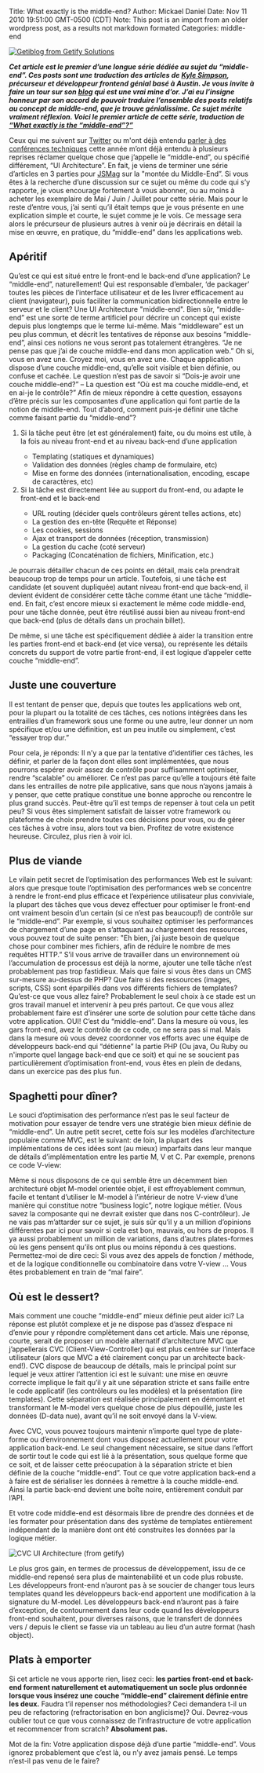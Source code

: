 Title: What exactly is the middle-end?
Author: Mickael Daniel
Date: Nov 11 2010 19:51:00 GMT-0500 (CDT)
Note: This post is an import from an older wordpress post, as a results not markdown formated
Categories: middle-end

<a href="http://blog.getify.com"><img class="mk-blog-img" src="http://blog.mklog.fr/wp-content/uploads/2010/11/logo-medium.png" alt="Getiblog from Getify Solutions"  /></a>

<strong><em>Cet article est le premier d’une longue série dédiée au sujet du “middle-end”. Ces posts sont une traduction des articles de <a href="http://getify.me">Kyle Simpson</a>, précurseur et développeur frontend génial basé à Austin. Je vous invite à faire un tour sur son <a href="http://blog.getify.com/">blog</a> qui est une vrai mine d’or. J’ai eu l’insigne honneur par son accord de pouvoir traduire l’ensemble des posts relatifs au concept de middle-end, que je trouve génialissime. Ce sujet mérite vraiment réflexion. Voici le premier article de cette série, traduction de <a href="http://blog.getify.com/2010/07/what-exactly-is-the-middle-end/">“What exactly is the “middle-end”?”</a></em></strong>

Ceux qui me suivent sur <a href="http://twitter.com/getify">Twitter</a> ou m'ont déjà entendu <a href="http://slideshare.net/shadedecho">parler à des conférences techniques</a> cette année m’ont déjà entendu à plusieurs reprises réclamer quelque chose que j’appelle le “middle-end”, ou spécifié différement, “UI Architecture”. En fait, je viens de terminer une série d’articles en 3 parties pour <a href="http://jsmag.com/">JSMag</a> sur la "montée du Middle-End”. Si vous êtes à la recherche d’une discussion sur ce sujet ou même du code qui s’y rapporte, je vous encourage fortement à vous abonner, ou au moins à acheter les exemplaire de Mai / Juin / Juillet pour cette série. Mais pour le reste d’entre vous, j’ai senti qu’il était temps que je vous présente en une explication simple et courte, le sujet comme je le vois. Ce message sera alors le précurseur de plusieurs autres à venir où je décrirais en détail la mise en œuvre, en pratique, du “middle-end” dans les applications web.

<!--more-->

<h2>Apéritif</h2>

Qu’est ce qui est situé entre le front-end le back-end d’une application? Le “middle-end”, naturellement! Qui est responsable d’embaler, ‘de packager’ toutes les pièces de l’interface utilisateur et de les livrer efficacement au client (navigateur), puis faciliter la communication bidirectionnelle entre le serveur et le client? Une UI Architecture "middle-end". Bien sûr, “middle-end” est une sorte de terme artificiel pour décrire un concept qui existe depuis plus longtemps que le terme lui-même. Mais “middleware” est un peu plus commun, et décrit les tentatives de réponse aux besoins “middle-end”, ainsi ces notions ne vous seront pas totalement étrangères.
“Je ne pense pas que j’ai de couche middle-end dans mon application web.” Oh si, vous en avez une. Croyez moi, vous en avez une. Chaque application dispose d’une couche middle-end, qu’elle soit visible et bien définie, ou confuse et cachée. Le question n’est pas de savoir si “Dois-je avoir une couche middle-end?” – La question est “Où est ma couche middle-end, et en ai-je le contrôle?”
Afin de mieux répondre à cette question, essayons d’être précis sur les composantes d’une application qui font partie de la notion de middle-end. Tout d’abord, comment puis-je définir une tâche comme faisant partie du “middle-end”?

<ol>
	<li>Si la tâche peut être (et est généralement) faite, ou du moins est utile, à la fois au niveau front-end et au niveau back-end d’une application</li>
        <ul>
	    <li>Templating (statiques et dynamiques)</li>
            <li>Validation des données (règles champ de formulaire, etc)</li>
            <li>Mise en forme des données (internationalisation, encoding, escape de caractères, etc)</li>
        </ul>
	<li>Si la tâche est directement liée au support du front-end, ou adapte le front-end et le back-end</li>
        <ul>
	    <li>URL routing (décider quels contrôleurs gérent telles actions, etc)</li>
	    <li>La gestion des en-tête (Requête et Réponse)</li>
	    <li>Les cookies, sessions</li>
	    <li>Ajax et transport de données (réception, transmission)</li>
	    <li>La gestion du cache (coté serveur)</li>
	    <li>Packaging (Concaténation de fichiers, Minification, etc.)</li>
        </ul>
</ol>

Je pourrais détailler chacun de ces points en détail, mais cela prendrait beaucoup trop de temps pour un article. Toutefois, si une tâche est candidate (et souvent dupliquée) autant niveau front-end que back-end, il devient évident de considérer cette tâche comme étant une tâche “middle-end. En fait, c’est encore mieux si exactement le même code middle-end, pour une tâche donnée, peut être réutilisé aussi bien au niveau front-end que back-end (plus de détails dans un prochain billet).

De même, si une tâche est spécifiquement dédiée à aider la transition entre les parties front-end et back-end (et vice versa), ou représente les détails concrets du support de votre partie front-end, il est logique d’appeler cette couche “middle-end”.

<h2>Juste une couverture</h2>
Il est tentant de penser que, depuis que toutes les applications web ont, pour la plupart ou la totalité de ces tâches, ces notions intégrées dans les entrailles d’un framework sous une forme ou une autre, leur donner un nom spécifique et/ou une définition, est un peu inutile ou simplement, c’est “essayer trop dur.”

Pour cela, je réponds: Il n’y a que par la tentative d’identifier ces tâches, les définir, et parler de la façon dont elles sont implémentées, que nous pourrons espérer avoir assez de contrôle pour suffisamment optimiser, rendre “scalable” ou améliorer. Ce n’est pas parce qu’elle a toujours été faite dans les entrailles de notre pile applicative, sans que nous n’ayons jamais à y penser, que cette pratique constitue une bonne approche ou rencontre le plus grand succès. Peut-être qu’il est temps de repenser à tout cela un petit peu?
Si vous êtes simplement satisfait de laisser votre framework ou plateforme de choix prendre toutes ces décisions pour vous, ou de gérer ces tâches à votre insu, alors tout va bien. Profitez de votre existence heureuse. Circulez, plus rien à voir ici.

<h2>Plus de viande</h2>
Le vilain petit secret de l’optimisation des performances Web est le suivant: alors que presque toute l’optimisation des performances web se concentre à rendre le front-end plus efficace et l’expérience utilisateur plus conviviale, la plupart des tâches que vous devez effectuer pour optimiser le front-end ont vraiment besoin d’un certain (si ce n’est pas beaucoup!) de contrôle sur le “middle-end”.
Par exemple, si vous souhaitez optimiser les performances de chargement d’une page en s’attaquant au chargement des ressources, vous pouvez tout de suite penser: "Eh bien, j’ai juste besoin de quelque chose pour combiner mes fichiers, afin de réduire le nombre de mes requêtes HTTP.” S’il vous arrive de travailler dans un environnement où l’accumulation de processus est déjà la norme, ajouter une telle tâche n’est probablement pas trop fastidieux.
Mais que faire si vous êtes dans un CMS sur-mesure au-dessus de PHP? Que faire si des ressources (images, scripts, CSS) sont éparpillés dans vos différents fichiers de templates? Qu’est-ce que vous allez faire? Probablement le seul choix à ce stade est un gros travail manuel et intervenir à peu prés partout. Ce que vous allez probablement faire est d’insérer une sorte de solution pour cette tâche dans votre application.
OUI! C’est du “middle-end”. Dans la mesure où vous, les gars front-end, avez le contrôle de ce code, ce ne sera pas si mal. Mais dans la mesure où vous devez coordonner vos efforts avec une équipe de développeurs back-end qui “détienne” la partie PHP (Ou java, Ou Ruby ou n'importe quel langage back-end que ce soit) et qui ne se soucient pas particulièrement d’optimisation front-end, vous êtes en plein de dedans, dans un exercice pas des plus fun.


<h2>Spaghetti pour dîner?</h2>
Le souci d’optimisation des performance n’est pas le seul facteur de motivation pour essayer de tendre vers une stratégie bien mieux définie de “middle-end”. Un autre petit secret, cette fois sur les modèles d’architecture populaire comme MVC, est le suivant: de loin, la plupart des implémentations de ces idées sont (au mieux) imparfaits dans leur manque de détails d’implémentation entre les partie M, V et C.
Par exemple, prenons ce code V-view:
<script src="https://gist.github.com/659686.js"> </script>

Même si nous disposons de ce qui semble être un décemment bien architecturé objet M-model orientée objet, il est effroyablement commun, facile et tentant d’utiliser le M-model à l’intérieur de notre V-view d’une manière qui constitue notre “business logic”, notre logique métier. (Vous savez la composante qui ne devrait exister que dans nos C-contrôleur).
Je ne vais pas m’attarder sur ce sujet, je suis sûr qu’il y a un million d’opinions différentes par ici pour savoir si cela est bon, mauvais, ou hors de propos. Il ya aussi probablement un million de variations, dans d’autres plates-formes où les gens pensent qu’ils ont plus ou moins répondu à ces questions. Permettez-moi de dire ceci: Si vous avez des appels de fonction / méthode, et de la logique conditionnelle ou combinatoire dans votre V-view … Vous êtes probablement en train de “mal faire”.


<h2>Où est le dessert?</h2>
Mais comment une couche “middle-end” mieux définie peut aider ici? La réponse est plutôt complexe et je ne dispose pas d’assez d’espace ni d’envie pour y répondre complètement dans cet article. Mais une réponse, courte, serait de proposer un modèle alternatif d’architecture MVC que j’appellerais CVC (Client-View-Controller) qui est plus centrée sur l’interface utilisateur (alors que MVC a été clairement conçu par un architecte back-end!).
CVC dispose de beaucoup de détails, mais le principal point sur lequel je veux attirer l’attention ici est le suivant: une mise en œuvre correcte implique le fait qu’il y ait une séparation stricte et sans faille entre le code applicatif (les contrôleurs ou les modèles) et la présentation (lire templates). Cette séparation est réalisée principalement en démontant et transformant le M-model vers quelque chose de plus dépouillé, juste les données (D-data nue), avant qu’il ne soit envoyé dans la V-view.

Avec CVC, vous pouvez toujours maintenir n’importe quel type de plate-forme ou d’environnement dont vous disposez actuellement pour votre application back-end. Le seul changement nécessaire, se situe dans l’effort de sortir tout le code qui est lié à la présentation, sous quelque forme que ce soit, et de laisser cette préocupation à la séparation stricte et bien définie de la couche “middle-end”. Tout ce que votre application back-end a à faire est de sérialiser les données à remettre à la couche middle-end. Ainsi la partie back-end devient une boîte noire, entièrement conduit par l’API.

Et votre code middle-end est désormais libre de prendre des données et de les formater pour présentation dans des système de templates entièrement indépendant de la manière dont ont été construites les données par la logique métier.

<img class="mk-blog-img-center" src="http://blog.mklog.fr/wp-content/uploads/2010/11/cvc-ui.png" alt="CVC UI Architecture (from getify)" />


Le plus gros gain, en termes de processus de développement, issu de ce middle-end repensé sera plus de maintenabilité et un code plus robuste. Les développeurs front-end n’auront pas à se soucier de changer tous leurs templates quand les développeurs back-end apportent une modification à la signature du M-model. Les développeurs back-end n’auront pas à faire d’exception, de contournement dans leur code quand les développeurs front-end souhaitent, pour diverses raisons, que le transfert de données vers / depuis le client se fasse via un tableau au lieu d’un autre format (hash object).


<h2>Plats à emporter</h2>
Si cet article ne vous apporte rien, lisez ceci: <strong>les parties front-end et back-end forment naturellement et automatiquement un socle plus ordonnée lorsque vous insérez une couche “middle-end” clairement définie entre les deux.</strong> Faudra t’il repenser nos méthodologies? Ceci demandera t-il un peu de refactoring (refractorisation en bon anglicisme)? Oui. Devrez-vous oublier tout ce que vous connaissez de l’infrastructure de votre application et recommencer from scratch? <strong>Absolument pas.</strong>

Mot de la fin: Votre application dispose déjà d’une partie “middle-end”. Vous ignorez probablement que c’est là, ou n’y avez jamais pensé. Le temps n’est-il pas venu de le faire?

